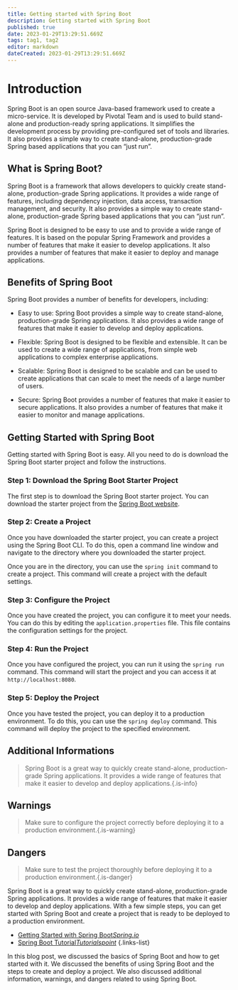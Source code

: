 ```yaml
---
title: Getting started with Spring Boot
description: Getting started with Spring Boot
published: true
date: 2023-01-29T13:29:51.669Z
tags: tag1, tag2
editor: markdown
dateCreated: 2023-01-29T13:29:51.669Z
---
```




# Introduction

Spring Boot is an open source Java-based framework used to create a micro-service. It is developed by Pivotal Team and is used to build stand-alone and production-ready spring applications. It simplifies the development process by providing pre-configured set of tools and libraries. It also provides a simple way to create stand-alone, production-grade Spring based applications that you can “just run”.

## What is Spring Boot?

Spring Boot is a framework that allows developers to quickly create stand-alone, production-grade Spring applications. It provides a wide range of features, including dependency injection, data access, transaction management, and security. It also provides a simple way to create stand-alone, production-grade Spring based applications that you can “just run”.

Spring Boot is designed to be easy to use and to provide a wide range of features. It is based on the popular Spring Framework and provides a number of features that make it easier to develop applications. It also provides a number of features that make it easier to deploy and manage applications.

## Benefits of Spring Boot

Spring Boot provides a number of benefits for developers, including:

- Easy to use: Spring Boot provides a simple way to create stand-alone, production-grade Spring applications. It also provides a wide range of features that make it easier to develop and deploy applications.

- Flexible: Spring Boot is designed to be flexible and extensible. It can be used to create a wide range of applications, from simple web applications to complex enterprise applications.

- Scalable: Spring Boot is designed to be scalable and can be used to create applications that can scale to meet the needs of a large number of users.

- Secure: Spring Boot provides a number of features that make it easier to secure applications. It also provides a number of features that make it easier to monitor and manage applications.

## Getting Started with Spring Boot

Getting started with Spring Boot is easy. All you need to do is download the Spring Boot starter project and follow the instructions.

### Step 1: Download the Spring Boot Starter Project

The first step is to download the Spring Boot starter project. You can download the starter project from the [Spring Boot website](https://spring.io/projects/spring-boot).

### Step 2: Create a Project

Once you have downloaded the starter project, you can create a project using the Spring Boot CLI. To do this, open a command line window and navigate to the directory where you downloaded the starter project.

Once you are in the directory, you can use the `spring init` command to create a project. This command will create a project with the default settings.

### Step 3: Configure the Project

Once you have created the project, you can configure it to meet your needs. You can do this by editing the `application.properties` file. This file contains the configuration settings for the project.

### Step 4: Run the Project

Once you have configured the project, you can run it using the `spring run` command. This command will start the project and you can access it at `http://localhost:8080`.

### Step 5: Deploy the Project

Once you have tested the project, you can deploy it to a production environment. To do this, you can use the `spring deploy` command. This command will deploy the project to the specified environment.

## Additional Informations

> Spring Boot is a great way to quickly create stand-alone, production-grade Spring applications. It provides a wide range of features that make it easier to develop and deploy applications.{.is-info}

## Warnings

> Make sure to configure the project correctly before deploying it to a production environment.{.is-warning}

## Dangers

> Make sure to test the project thoroughly before deploying it to a production environment.{.is-danger}

Spring Boot is a great way to quickly create stand-alone, production-grade Spring applications. It provides a wide range of features that make it easier to develop and deploy applications. With a few simple steps, you can get started with Spring Boot and create a project that is ready to be deployed to a production environment.

- [Getting Started with Spring Boot*Spring.io*](https://spring.io/projects/spring-boot)
- [Spring Boot Tutorial*Tutorialspoint*](https://www.tutorialspoint.com/spring_boot/index.htm)
{.links-list}

In this blog post, we discussed the basics of Spring Boot and how to get started with it. We discussed the benefits of using Spring Boot and the steps to create and deploy a project. We also discussed additional information, warnings, and dangers related to using Spring Boot.